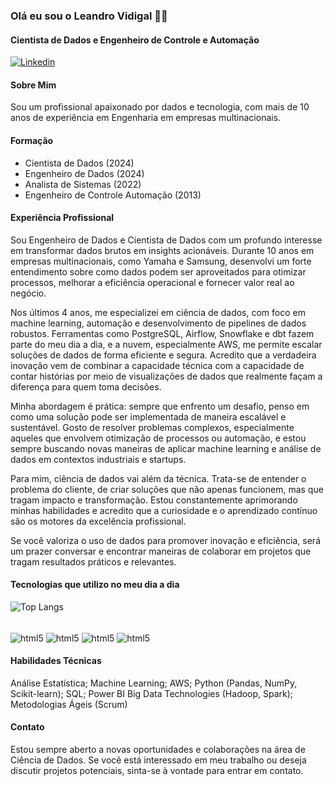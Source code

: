 ### Olá eu sou o Leandro Vidigal 🖐🏻
#### Cientista de Dados e Engenheiro de Controle e Automação
[![Linkedin](https://img.shields.io/badge/LinkedIn-0077B5?style=for-the-badge&logo=linkedin&logoColor=white)](https://www.linkedin.com/in/leandrovidigal)

#### Sobre Mim
Sou um profissional apaixonado por dados e tecnologia, com mais de 10 anos de experiência em Engenharia em empresas multinacionais.

#### Formação
- Cientista de Dados (2024)
- Engenheiro de Dados (2024)
- Analista de Sistemas (2022)
- Engenheiro de Controle Automação (2013)

#### Experiência Profissional
Sou Engenheiro de Dados e Cientista de Dados com um profundo interesse em transformar dados brutos em insights acionáveis. Durante 10 anos em empresas multinacionais, como Yamaha e Samsung, desenvolvi um forte entendimento sobre como dados podem ser aproveitados para otimizar processos, melhorar a eficiência operacional e fornecer valor real ao negócio.

Nos últimos 4 anos, me especializei em ciência de dados, com foco em machine learning, automação e desenvolvimento de pipelines de dados robustos. Ferramentas como PostgreSQL, Airflow, Snowflake e dbt fazem parte do meu dia a dia, e a nuvem, especialmente AWS, me permite escalar soluções de dados de forma eficiente e segura. Acredito que a verdadeira inovação vem de combinar a capacidade técnica com a capacidade de contar histórias por meio de visualizações de dados que realmente façam a diferença para quem toma decisões.

Minha abordagem é prática: sempre que enfrento um desafio, penso em como uma solução pode ser implementada de maneira escalável e sustentável. Gosto de resolver problemas complexos, especialmente aqueles que envolvem otimização de processos ou automação, e estou sempre buscando novas maneiras de aplicar machine learning e análise de dados em contextos industriais e startups.

Para mim, ciência de dados vai além da técnica. Trata-se de entender o problema do cliente, de criar soluções que não apenas funcionem, mas que tragam impacto e transformação. Estou constantemente aprimorando minhas habilidades e acredito que a curiosidade e o aprendizado contínuo são os motores da excelência profissional. 

Se você valoriza o uso de dados para promover inovação e eficiência, será um prazer conversar e encontrar maneiras de colaborar em projetos que tragam resultados práticos e relevantes.

#### Tecnologias que utilizo no meu dia a dia
![Top Langs](https://github-readme-stats.vercel.app/api/top-langs/?username=leandroavidigal&hide_progress=true)
<div style="display: inline_block"><br/>
  <img align="center" alt="html5" src="https://img.shields.io/badge/Python-3776AB?style=for-the-badge&logo=python&logoColor=white" />
  <img align="center" alt="html5" src="https://img.shields.io/badge/MySQL-00000F?style=for-the-badge&logo=mysql&logoColor=white" /> 
  <img align="center" alt="html5" src="https://img.shields.io/badge/Amazon_AWS-232F3E?style=for-the-badge&logo=amazon-aws&logoColor=white" /> 
  <img align="center" alt="html5" src="https://img.shields.io/badge/TensorFlow-FF6F00?style=for-the-badge&logo=tensorflow&logoColor=white" /> 
</div>

#### Habilidades Técnicas
Análise Estatística; Machine Learning; AWS; Python (Pandas, NumPy, Scikit-learn); SQL; Power BI
Big Data Technologies (Hadoop, Spark); Metodologias Ágeis (Scrum)

#### Contato
Estou sempre aberto a novas oportunidades e colaborações na área de Ciência de Dados. Se você está interessado em meu trabalho ou deseja discutir projetos potenciais, sinta-se à vontade para entrar em contato.


